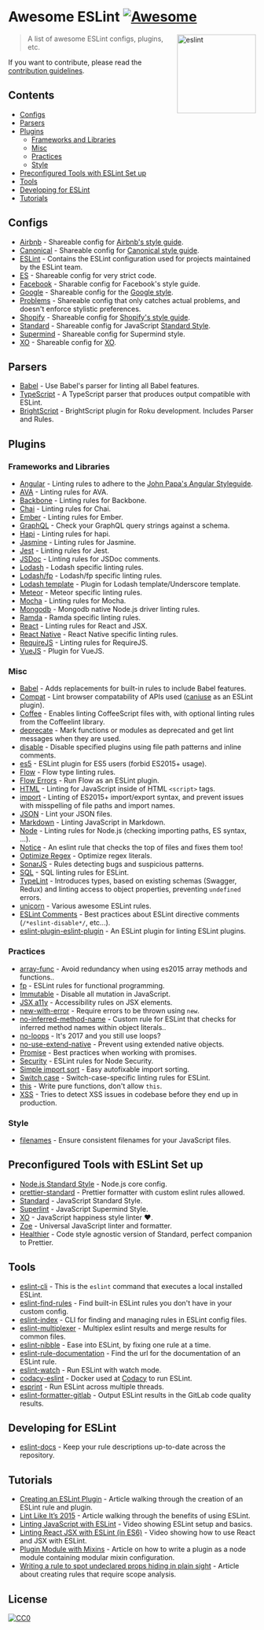 # Awesome ESLint [![Awesome](https://awesome.re/badge.svg)](https://awesome.re)

[<img src="http://eslint.org/img/logo.svg" width="160" align="right" alt="eslint">](http://eslint.org)

> A list of awesome ESLint configs, plugins, etc.

If you want to contribute, please read the [contribution guidelines](contributing.md).

## Contents

- [Configs](#configs)
- [Parsers](#parsers)
- [Plugins](#plugins)
  - [Frameworks and Libraries](#frameworks-and-libraries)
  - [Misc](#misc)
  - [Practices](#practices)
  - [Style](#style)
- [Preconfigured Tools with ESLint Set up](#preconfigured-tools-with-eslint-set-up)
- [Tools](#tools)
- [Developing for ESLint](#developing-for-eslint)
- [Tutorials](#tutorials)

## Configs

- [Airbnb](https://github.com/airbnb/javascript/tree/master/packages/eslint-config-airbnb) - Shareable config for [Airbnb's style guide](https://github.com/airbnb/javascript).
- [Canonical](https://github.com/gajus/eslint-config-canonical) - Shareable config for [Canonical style guide](https://github.com/gajus/canonical).
- [ESLint](https://github.com/eslint/eslint/tree/master/packages/eslint-config-eslint) - Contains the ESLint configuration used for projects maintained by the ESLint team.
- [ES](https://github.com/thenativeweb/eslint-config-es) - Shareable config for very strict code.
- [Facebook](https://www.npmjs.com/package/eslint-config-fbjs) - Sharable config for Facebook's style guide.
- [Google](https://github.com/google/eslint-config-google) - Shareable config for the [Google style](http://google.github.io/styleguide/javascriptguide.xml).
- [Problems](https://github.com/RyanZim/eslint-config-problems) - Shareable config that only catches actual problems, and doesn't enforce stylistic preferences.
- [Shopify](https://github.com/Shopify/eslint-plugin-shopify) - Shareable config for [Shopify's style guide](https://github.com/Shopify/javascript).
- [Standard](https://github.com/feross/eslint-config-standard) - Shareable config for JavaScript [Standard Style](https://github.com/feross/standard).
- [Supermind](https://github.com/supermind/eslint-config-supermind) - Shareable config for Supermind style.
- [XO](https://github.com/sindresorhus/eslint-config-xo) - Shareable config for [XO](https://github.com/sindresorhus/xo).

## Parsers

- [Babel](https://github.com/babel/babel-eslint) - Use Babel's parser for linting all Babel features.
- [TypeScript](https://github.com/eslint/typescript-eslint-parser) - A TypeScript parser that produces output compatible with ESLint.
- [BrightScript](https://github.com/RokuRoad/eslint-plugin-roku) - BrightScript plugin for Roku development. Includes Parser and Rules.

## Plugins

### Frameworks and Libraries

- [Angular](https://github.com/Gillespie59/eslint-plugin-angular) - Linting rules to adhere to the [John Papa's Angular Styleguide](https://github.com/johnpapa/angular-styleguide).
- [AVA](https://github.com/sindresorhus/eslint-plugin-ava) - Linting rules for AVA.
- [Backbone](https://github.com/ilyavolodin/eslint-plugin-backbone) - Linting rules for Backbone.
- [Chai](https://github.com/turbo87/eslint-plugin-chai-expect) - Linting rules for Chai.
- [Ember](https://github.com/netguru/eslint-plugin-ember) - Linting rules for Ember.
- [GraphQL](https://github.com/apollostack/eslint-plugin-graphql) - Check your GraphQL query strings against a schema.
- [Hapi](https://github.com/continuationlabs/eslint-plugin-hapi) - Linting rules for hapi.
- [Jasmine](https://github.com/tlvince/eslint-plugin-jasmine) - Linting rules for Jasmine.
- [Jest](https://github.com/jest-community/eslint-plugin-jest) - Linting rules for Jest.
- [JSDoc](https://github.com/gajus/eslint-plugin-jsdoc) - Linting rules for JSDoc comments.
- [Lodash](https://github.com/wix/eslint-plugin-lodash) - Lodash specific linting rules.
- [Lodash/fp](https://github.com/jfmengels/eslint-plugin-lodash-fp) - Lodash/fp specific linting rules.
- [Lodash template](https://github.com/ota-meshi/eslint-plugin-lodash-template) - Plugin for Lodash template/Underscore template.
- [Meteor](https://github.com/dferber90/eslint-plugin-meteor) - Meteor specific linting rules.
- [Mocha](https://github.com/lo1tuma/eslint-plugin-mocha) - Linting rules for Mocha.
- [Mongodb](https://github.com/nfroidure/eslint-plugin-mongodb) - Mongodb native Node.js driver linting rules.
- [Ramda](https://github.com/ramda/eslint-plugin-ramda) - Ramda specific linting rules.
- [React](https://github.com/yannickcr/eslint-plugin-react) - Linting rules for React and JSX.
- [React Native](https://github.com/Intellicode/eslint-plugin-react-native) - React Native specific linting rules.
- [RequireJS](https://github.com/cvisco/eslint-plugin-requirejs) - Linting rules for RequireJS.
- [VueJS](https://github.com/vuejs/eslint-plugin-vue) - Plugin for VueJS.

### Misc

- [Babel](https://github.com/babel/eslint-plugin-babel) - Adds replacements for built-in rules to include Babel features.
- [Compat](https://github.com/amilajack/eslint-plugin-compat) - Lint browser compatability of APIs used ([caniuse](http://caniuse.com/#search=fetch) as an ESLint plugin).
- [Coffee](https://github.com/aminland/eslint-plugin-coffee) - Enables linting CoffeeScript files with, with optional linting rules from the Coffeelint library.
- [deprecate](https://github.com/AlexMost/eslint-plugin-deprecate) - Mark functions or modules as deprecated and get lint messages when they are used.
- [disable](https://github.com/mradionov/eslint-plugin-disable) - Disable specified plugins using file path patterns and inline comments.
- [es5](https://github.com/nkt/eslint-plugin-es5) - ESLint plugin for ES5 users (forbid ES2015+ usage).
- [Flow](https://github.com/gajus/eslint-plugin-flowtype) - Flow type linting rules.
- [Flow Errors](https://github.com/amilajack/eslint-plugin-flowtype-errors) - Run Flow as an ESLint plugin.
- [HTML](https://github.com/BenoitZugmeyer/eslint-plugin-html) - Linting for JavaScript inside of HTML `<script>` tags.
- [import](https://github.com/benmosher/eslint-plugin-import) - Linting of ES2015+  import/export syntax, and prevent issues with misspelling of file paths and import names.
- [JSON](https://github.com/azeemba/eslint-plugin-json) - Lint your JSON files.
- [Markdown](https://github.com/eslint/eslint-plugin-markdown) - Linting JavaScript in Markdown.
- [Node](https://github.com/mysticatea/eslint-plugin-node) - Linting rules for Node.js (checking importing paths, ES syntax, ...).
- [Notice](https://github.com/nickdeis/eslint-plugin-notice) - An eslint rule that checks the top of files and fixes them too!
- [Optimize Regex](https://github.com/BrainMaestro/eslint-plugin-optimize-regex) - Optimize regex literals.
- [SonarJS](https://github.com/SonarSource/eslint-plugin-sonarjs) - Rules detecting bugs and suspicious patterns.
- [SQL](https://github.com/gajus/eslint-plugin-sql) - SQL linting rules for ESLint.
- [TypeLint](https://github.com/yarax/typelint) - Introduces types, based on existing schemas (Swagger, Redux) and linting access to object properties, preventing `undefined` errors.
- [unicorn](https://github.com/sindresorhus/eslint-plugin-unicorn) - Various awesome ESLint rules.
- [ESLint Comments](https://github.com/mysticatea/eslint-plugin-eslint-comments) - Best practices about ESLint directive comments (`/*eslint-disable*/`, etc...).
- [eslint-plugin-eslint-plugin](https://github.com/not-an-aardvark/eslint-plugin-eslint-plugin) - An ESLint plugin for linting ESLint plugins.

### Practices

- [array-func](https://github.com/freaktechnik/eslint-plugin-array-func) - Avoid redundancy when using es2015 array methods and functions..
- [fp](https://github.com/jfmengels/eslint-plugin-fp) - ESLint rules for functional programming.
- [Immutable](https://github.com/jhusain/eslint-plugin-immutable) - Disable all mutation in JavaScript.
- [JSX a11y](https://github.com/evcohen/eslint-plugin-jsx-a11y) - Accessibility rules on JSX elements.
- [new-with-error](https://github.com/Trott/eslint-plugin-new-with-error) - Require errors to be thrown using `new`.
- [no-inferred-method-name](https://github.com/johnstonbl01/eslint-no-inferred-method-name) - Custom rule for ESLint that checks for inferred method names within object literals..
- [no-loops](https://github.com/buildo/eslint-plugin-no-loops) - It's 2017 and you still use loops?
- [no-use-extend-native](https://github.com/dustinspecker/eslint-plugin-no-use-extend-native) - Prevent using extended native objects.
- [Promise](https://github.com/xjamundx/eslint-plugin-promise) - Best practices when working with promises.
- [Security](https://github.com/nodesecurity/eslint-plugin-security) - ESLint rules for Node Security.
- [Simple import sort](https://github.com/lydell/eslint-plugin-simple-import-sort) - Easy autofixable import sorting.
- [Switch case](https://github.com/lukeapage/eslint-plugin-switch-case) - Switch-case-specific linting rules for ESLint.
- [this](https://github.com/matijs/eslint-plugin-this) - Write pure functions, don't allow `this`.
- [XSS](https://github.com/Rantanen/eslint-plugin-xss) - Tries to detect XSS issues in codebase before they end up in production.

### Style

- [filenames](https://github.com/selaux/eslint-plugin-filenames) - Ensure consistent filenames for your JavaScript files.

## Preconfigured Tools with ESLint Set up

- [Node.js Standard Style](https://github.com/geek/node-style) - Node.js core config.
- [prettier-standard](https://github.com/sheerun/prettier-standard) - Prettier formatter with custom eslint rules allowed.
- [Standard](https://github.com/feross/standard) - JavaScript Standard Style.
- [Superlint](https://github.com/supermind/superlint) - JavaScript Supermind Style.
- [XO](https://github.com/sindresorhus/xo) - JavaScript happiness style linter ❤️.
- [Zoe](https://github.com/jorgegonzalez/zoe) - Universal JavaScript linter and formatter.
- [Healthier](https://github.com/KidkArolis/healthier) - Code style agnostic version of Standard, perfect companion to Prettier.

## Tools

- [eslint-cli](https://github.com/eslint/eslint-cli) - This is the `eslint` command that executes a local installed ESLint.
- [eslint-find-rules](https://github.com/sarbbottam/eslint-find-rules) - Find built-in ESLint rules you don't have in your custom config.
- [eslint-index](https://github.com/wagerfield/eslint-index) - CLI for finding and managing rules in ESLint config files.
- [eslint-multiplexer](https://github.com/pimlie/eslint-multiplexer) - Multiplex eslint results and merge results for common files.
- [eslint-nibble](https://github.com/IanVS/eslint-nibble) - Ease into ESLint, by fixing one rule at a time.
- [eslint-rule-documentation](https://github.com/jfmengels/eslint-rule-documentation) - Find the url for the documentation of an ESLint rule.
- [eslint-watch](https://github.com/rizowski/eslint-watch) - Run ESLint with watch mode.
- [codacy-eslint](https://github.com/codacy/codacy-eslint) - Docker used at [Codacy](https://www.codacy.com) to run ESLint.
- [esprint](https://github.com/pinterest/esprint) - Run ESLint across multiple threads.
- [eslint-formatter-gitlab](https://gitlab.com/remcohaszing/eslint-formatter-gitlab) - Output ESLint results in the GitLab code quality results.

## Developing for ESLint

- [eslint-docs](https://github.com/j-f1/eslint-docs) - Keep your rule descriptions up-to-date across the repository.

## Tutorials

- [Creating an ESLint Plugin](https://medium.com/tumblbug-engineering/creating-an-eslint-plugin-87f1cb42767f) - Article walking through the creation of an ESLint rule and plugin.
- [Lint Like It’s 2015](https://medium.com/@dan_abramov/lint-like-it-s-2015-6987d44c5b48#.5p3yk0b03) - Article walking through the benefits of using ESLint.
- [Linting JavaScript with ESLint](https://egghead.io/lessons/javascript-linting-javascript-with-eslint) - Video showing ESLint setup and basics.
- [Linting React JSX with ESLint (in ES6)](https://egghead.io/lessons/react-linting-react-jsx-with-eslint-in-es6) - Video showing how to use React and JSX with ESLint.
- [Plugin Module with Mixins](https://chrysanthium.com/eslint-integration) - Article on how to write a plugin as a node module containing modular mixin configuration.
- [Writing a rule to spot undeclared props hiding in plain sight](http://blog.cowchimp.com/writing-a-custom-eslint-rule-to-spot-undeclared-props/) - Article about creating rules that require scope analysis.

## License

[![CC0](http://mirrors.creativecommons.org/presskit/buttons/88x31/svg/cc-zero.svg)](https://creativecommons.org/publicdomain/zero/1.0/)
